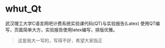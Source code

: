 # whut_Qt
武汉理工大学C语言网吧计费系统实验课代码(QT)与实验报告(Latex)
使用QT编写，页面简单大方，实验报告使用latex编写，排版优雅。
> 这是我大一写的，写得不好，希望大家指正
